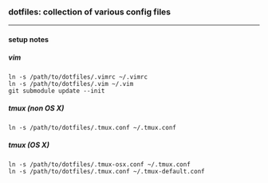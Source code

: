 ### dotfiles: collection of various config files
---

#### setup notes

##### vim
    ln -s /path/to/dotfiles/.vimrc ~/.vimrc
    ln -s /path/to/dotfiles/.vim ~/.vim
    git submodule update --init

##### tmux (non OS X)
    ln -s /path/to/dotfiles/.tmux.conf ~/.tmux.conf

##### tmux (OS X)
    ln -s /path/to/dotfiles/.tmux-osx.conf ~/.tmux.conf
    ln -s /path/to/dotfiles/.tmux.conf ~/.tmux-default.conf
